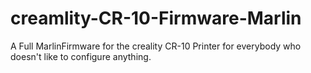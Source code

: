 # creamlity-CR-10-Firmware-Marlin
A Full MarlinFirmware for the creality CR-10 Printer for everybody who doesn't like to configure anything.
